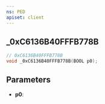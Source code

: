 ```yaml
---
ns: PED
apiset: client
---
```

## _0xC6136B40FFFB778B

```c
// 0xC6136B40FFFB778B
void _0xC6136B40FFFB778B(BOOL p0);
```


## Parameters
* **p0**: